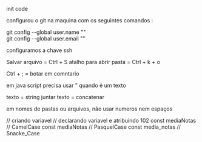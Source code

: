 init code

configurou o git na maquina com os seguintes comandos : 

git config --global user.name "<nome>"     
git config --global user.email "<email>"

configuramos a chave ssh

Salvar arquivo = Ctrl + S
atalho para abrir pasta = Ctrl + k + o

Ctrl + ; = botar em comntario 

em java script precisa usar " quando é um texto 

texto = string
juntar texto = concatenar

em nomes de pastas ou arquivos, não usar numeros nem espaços 


// criando variavel
// declarando variavel e atribuindo 102
const mediaNotas // CamelCase
const mediaNotas // PasquelCase
const media_notas // Snacke_Case